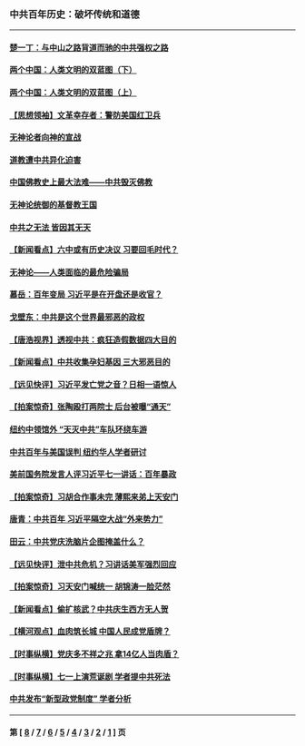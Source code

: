 ### 中共百年历史：破坏传统和道德
---
#### [楚一丁：与中山之路背道而驰的中共强权之路](../../pages/nf1176114/n13437270.md?12300430) 
#### [两个中国：人类文明的双蓝图（下）](../../pages/nf1176114/n13423132.md?12300430) 
#### [两个中国：人类文明的双蓝图（上）](../../pages/nf1176114/n13422687.md?12300430) 
#### [【思想领袖】文革幸存者：警防美国红卫兵](../../pages/nf1176114/n13339289.md?12300430) 
#### [无神论者向神的宣战](../../pages/nf1176114/n13281535.md?12300430) 
#### [道教遭中共异化迫害](../../pages/nf1176114/n13281463.md?12300430) 
#### [中国佛教史上最大法难——中共毁灭佛教](../../pages/nf1176114/n13281397.md?12300430) 
#### [无神论统御的基督教王国](../../pages/nf1176114/n13281280.md?12300430) 
#### [中共之无法 皆因其无天](../../pages/nf1176114/n13281088.md?12300430) 
#### [【新闻看点】六中或有历史决议 习要回毛时代？](../../pages/nf1176114/n13222895.md?12300430) 
#### [无神论——人类面临的最危险骗局](../../pages/nf1176114/n13196137.md?12300430) 
#### [慕岳：百年变局 习近平是在开盘还是收官？](../../pages/nf1176114/n13206516.md?12300430) 
#### [戈壁东：中共是这个世界最邪恶的政权](../../pages/nf1176114/n13085641.md?12300430) 
#### [【唐浩视界】透视中共：疯狂造假数据四大目的](../../pages/nf1176114/n13080590.md?12300430) 
#### [【新闻看点】中共收集孕妇基因 三大邪恶目的](../../pages/nf1176114/n13077182.md?12300430) 
#### [【远见快评】习近平发亡党之音？日相一语惊人](../../pages/nf1176114/n13074809.md?12300430) 
#### [【拍案惊奇】张陶殴打两院士 后台被曝“通天”](../../pages/nf1176114/n13070496.md?12300430) 
#### [纽约中领馆外 “天灭中共”车队环绕车游](../../pages/nf1176114/n13070693.md?12300430) 
#### [中共百年与美国误判 纽约华人学者研讨](../../pages/nf1176114/n13067969.md?12300430) 
#### [美前国务院发言人评习近平七一讲话：百年暴政](../../pages/nf1176114/n13066986.md?12300430) 
#### [【拍案惊奇】习胡合作事未完 薄熙来弟上天安门](../../pages/nf1176114/n13065867.md?12300430) 
#### [唐青：中共百年 习近平隔空大战“外来势力”](../../pages/nf1176114/n13065976.md?12300430) 
#### [田云：中共党庆洗脑片企图掩盖什么？](../../pages/nf1176114/n13064395.md?12300430) 
#### [【远见快评】泄中共危机？习讲话美军强烈回应](../../pages/nf1176114/n13064269.md?12300430) 
#### [【拍案惊奇】习天安门喊统一 胡锦涛一脸茫然](../../pages/nf1176114/n13063233.md?12300430) 
#### [【新闻看点】偷扩核武？中共庆生西方无人贺](../../pages/nf1176114/n13061263.md?12300430) 
#### [【横河观点】血肉筑长城 中国人民成党盾牌？](../../pages/nf1176114/n13061779.md?12300430) 
#### [【时事纵横】党庆多不祥之兆 拿14亿人当肉盾？](../../pages/nf1176114/n13061709.md?12300430) 
#### [【时事纵横】七一上演荒诞剧 学者提中共死法](../../pages/nf1176114/n13058990.md?12300430) 
#### [中共发布“新型政党制度” 学者分析](../../pages/nf1176114/n13056354.md?12300430) 

---
#### 第 [ [8](./8.md?12300430) / [7](./7.md?12300430) / [6](./6.md?12300430) / [5](./5.md?12300430) / [4](./4.md?12300430) / [3](./3.md?12300430) / [2](./2.md?12300430) / [1](./1.md?12300430) ] 页
